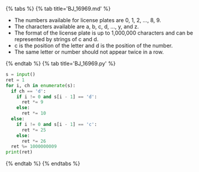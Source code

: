 {% tabs %}
{% tab title='BJ_16969.md' %}

* The numbers available for license plates are 0, 1, 2, ..., 8, 9.
* The characters available are a, b, c, d, ..., y, and z.
* The format of the license plate is up to 1,000,000 characters and can be represented by strings of c and d.
* c is the position of the letter and d is the position of the number.
* The same letter or number should not appear twice in a row.

{% endtab %}
{% tab title='BJ_16969.py' %}

```py
s = input()
ret = 1
for i, ch in enumerate(s):
  if ch == 'd':
    if i != 0 and s[i - 1] == 'd':
      ret *= 9
    else:
      ret *= 10
  else:
    if i != 0 and s[i - 1] == 'c':
      ret *= 25
    else:
      ret *= 26
  ret %= 1000000009
print(ret)
```

{% endtab %}
{% endtabs %}